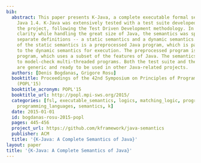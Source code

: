 ```yaml
---
bib:
  abstract: This paper presents K-Java, a complete executable formal semantics of
    Java 1.4. K-Java was extensively tested with a test suite developed alongside
    the project, following the Test Driven Development methodology. In order to maintain
    clarity while handling the great size of Java, the semantics was split into two
    separate definitions -- a static semantics and a dynamic semantics. The output
    of the static semantics is a preprocessed Java program, which is passed as input
    to the dynamic semantics for execution. The preprocessed program is a valid Java
    program, which uses a subset of the features of Java. The semantics is applied
    to model-check multi-threaded programs. Both the test suite and the static semantics
    are generic and ready to be used in other Java-related projects.
  authors: [Denis Bogdanas, Grigore Rosu]
  booktitle: Proceedings of the 42nd Symposium on Principles of Programming Languages
    (POPL'15)
  booktitle_acronym: POPL'15
  booktitle_url: http://popl.mpi-sws.org/2015/
  categories: [fsl, executable_semantics, logics, matching_logic, program_verification,
    programming_languages, semantics, k]
  date: 2015-01-01
  id: bogdanas-rosu-2015-popl
  pages: 445-456
  project_url: https://github.com/kframework/java-semantics
  publisher: ACM
  title: '{K-Java: A Complete Semantics of Java}'
layout: paper
title: '{K-Java: A Complete Semantics of Java}'
---
```

